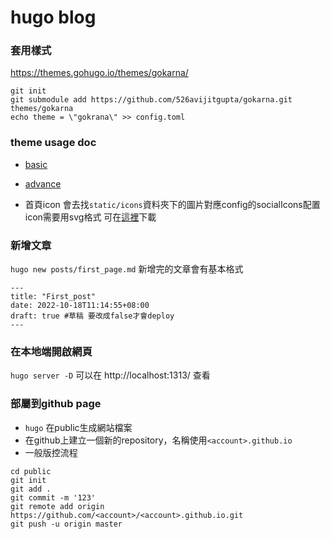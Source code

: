 # hugo blog
### 套用樣式
https://themes.gohugo.io/themes/gokarna/

```
git init
git submodule add https://github.com/526avijitgupta/gokarna.git themes/gokarna
echo theme = \"gokrana\" >> config.toml
```

### theme usage doc
- [basic](https://gokarna-hugo.netlify.app/posts/theme-documentation-basics/#installation)
- [advance](https://gokarna-hugo.netlify.app/posts/theme-documentation-advanced/)

- 首頁icon
會去找`static/icons`資料夾下的圖片對應config的socialIcons配置
icon需要用svg格式 可在[這裡](https://www.svgrepo.com/vectors/blog/1)下載

### 新增文章
`hugo new posts/first_page.md`
新增完的文章會有基本格式
```
---
title: "First_post"
date: 2022-10-18T11:14:55+08:00
draft: true #草稿 要改成false才會deploy
---
```

### 在本地端開啟網頁
`hugo server -D`
可以在 http://localhost:1313/ 查看
### 部屬到github page
- `hugo` 在public生成網站檔案
- 在github上建立一個新的repository，名稱使用`<account>.github.io`
- 一般版控流程
```
cd public
git init 
git add .
git commit -m '123'
git remote add origin https://github.com/<account>/<account>.github.io.git
git push -u origin master
```


